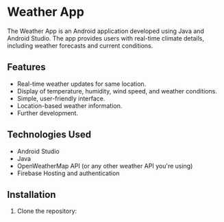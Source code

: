 # Weather App

The Weather App is an Android application developed using Java and Android Studio. The app provides users with real-time climate details, including weather forecasts and current conditions.

## Features

- Real-time weather updates for same location.
- Display of temperature, humidity, wind speed, and weather conditions.
- Simple, user-friendly interface.
- Location-based weather information.
- Further development.
 

## Technologies Used

- Android Studio
- Java
- OpenWeatherMap API (or any other weather API you're using)
- Firebase Hosting and authentication

## Installation

1. Clone the repository:

